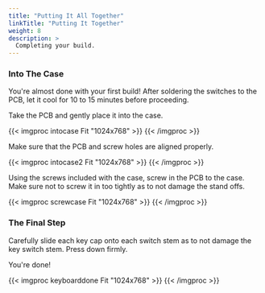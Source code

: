 ```yaml
---
title: "Putting It All Together"
linkTitle: "Putting It Together"
weight: 8
description: >
  Completing your build.
---
```


### Into The Case

You're almost done with your first build! After soldering the switches to the PCB, let it cool for 10 to 15 minutes before proceeding. 

Take the PCB and gently place it into the case. 

{{< imgproc intocase Fit "1024x768" >}} {{< /imgproc >}}

Make sure that the PCB and screw holes are aligned properly. 

{{< imgproc intocase2 Fit "1024x768" >}} {{< /imgproc >}}

Using the screws included with the case, screw in the PCB to the case. Make sure not to screw it in too tightly as to not damage the stand offs. 

{{< imgproc screwcase Fit "1024x768" >}} {{< /imgproc >}}

### The Final Step

Carefully slide each key cap onto each switch stem as to not damage the key switch stem. 
Press down firmly. 

You're done! 

{{< imgproc keyboarddone Fit "1024x768" >}} {{< /imgproc >}}